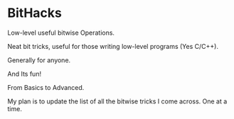 # BitHacks

Low-level useful bitwise Operations.

Neat bit tricks, useful for those writing low-level programs (Yes C/C++).

Generally for anyone. 

And Its fun!


From Basics to Advanced. 

My plan is to update the list of all the bitwise tricks I come across. One at a time. 
